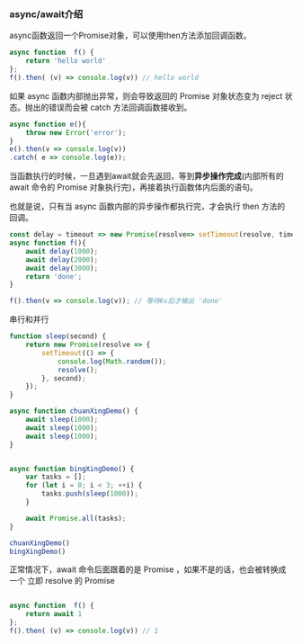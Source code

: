 ### async/await介绍
async函数返回一个Promise对象，可以使用then方法添加回调函数。

```javascript
async function  f() {
    return 'hello world'
};
f().then( (v) => console.log(v)) // hello world

```

如果 async 函数内部抛出异常，则会导致返回的 Promise 对象状态变为 reject 状态。抛出的错误而会被 catch 方法回调函数接收到。

```javascript
async function e(){
    throw new Error('error');
}
e().then(v => console.log(v))
.catch( e => console.log(e));
```


当函数执行的时候，一旦遇到await就会先返回，等到**异步操作完成**(内部所有的 await 命令的 Promise 对象执行完)，再接着执行函数体内后面的语句。

也就是说，只有当 async 函数内部的异步操作都执行完，才会执行 then 方法的回调。


```javascript
const delay = timeout => new Promise(resolve=> setTimeout(resolve, timeout));
async function f(){
    await delay(1000);
    await delay(2000);
    await delay(3000);
    return 'done';
}

f().then(v => console.log(v)); // 等待6s后才输出 'done'
```
串行和并行

```javascript
function sleep(second) {
    return new Promise(resolve => {
        setTimeout(() => {
            console.log(Math.random());
            resolve();
        }, second);
    });
}

async function chuanXingDemo() {
    await sleep(1000);
    await sleep(1000);
    await sleep(1000);
}


async function bingXingDemo() {
    var tasks = [];
    for (let i = 0; i < 3; ++i) {
        tasks.push(sleep(1000));
    }

    await Promise.all(tasks);
}

chuanXingDemo()
bingXingDemo()

```



正常情况下，await 命令后面跟着的是 Promise ，如果不是的话，也会被转换成一个 立即 resolve 的 Promise

```javascript

async function  f() {
    return await 1
};
f().then( (v) => console.log(v)) // 1
```

